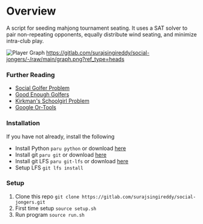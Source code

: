 # Overview
A script for seeding mahjong tournament seating. It uses a SAT solver to pair non-repeating opponents, equally distribute wind seating, and minimize intra-club play.

![Player Graph](http://url/to/img.png)
https://gitlab.com/surajsingireddy/social-jongers/-/raw/main/graph.png?ref_type=heads
### Further Reading
* [Social Golfer Problem](https://mathworld.wolfram.com/SocialGolferProblem.html)
* [Good Enough Golfers](https://goodenoughgolfers.com/)
* [Kirkman's Schoolgirl Problem](https://mathworld.wolfram.com/KirkmansSchoolgirlProblem.html)
* [Google Or-Tools](https://phaethonprime.wordpress.com/2019/09/04/using-google-or-tools-for-social-golfers/#:~:text=The%20'Social%20Golfers'%20problem%20asks,the%20user%20named%20'mzl)


### Installation
If you have not already, install the following
* Install Python `paru python` or download [here](https://www.python.org/downloads/)
* Install git `paru git` or download [here](https://git-scm.com/downloads)
* Install git LFS `paru git-lfs` or download [here](https://git-lfs.github.com/)
* Setup LFS `git lfs install`

### Setup
1. Clone this repo `git clone https://gitlab.com/surajsingireddy/social-jongers.git`
2. First time setup `source setup.sh`
3. Run program `source run.sh`